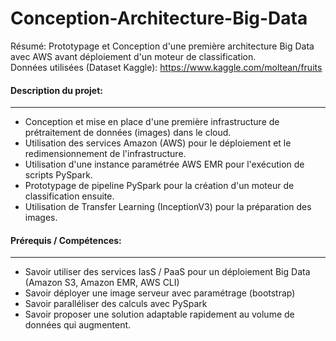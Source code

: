 # Conception-Architecture-Big-Data

Résumé: Prototypage et Conception d'une première architecture Big Data avec AWS avant déploiement d'un moteur de classification.<br />
Données utilisées (Dataset Kaggle): <a href="https://www.kaggle.com/moltean/fruits" title="Fruits 360" >https://www.kaggle.com/moltean/fruits</a>

#### Description du projet:
---

- Conception et mise en place d'une première infrastructure de prétraitement de données (images) dans le cloud.
- Utilisation des services Amazon (AWS) pour le déploiement et le redimensionnement de l'infrastructure.
- Utilisation d'une instance paramétrée AWS EMR pour l'exécution de scripts PySpark.
- Prototypage de pipeline PySpark pour la création d'un moteur de classification ensuite.
- Utilisation de Transfer Learning (InceptionV3) pour la préparation des images.

#### Prérequis / Compétences:
---

- Savoir utiliser des services IasS / PaaS pour un déploiement Big Data (Amazon S3, Amazon EMR, AWS CLI)
- Savoir déployer une image serveur avec paramétrage (bootstrap)
- Savoir paralléliser des calculs avec PySpark
- Savoir proposer une solution adaptable rapidement au volume de données qui augmentent.
